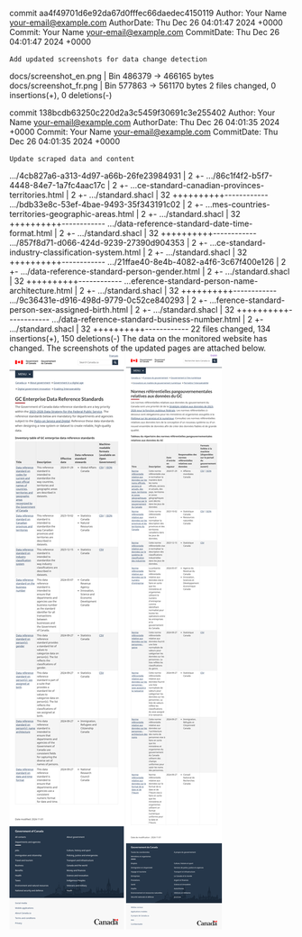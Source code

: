 commit aa4f49701d6e92da67d0fffec66daedec4150119
Author:     Your Name <your-email@example.com>
AuthorDate: Thu Dec 26 04:01:47 2024 +0000
Commit:     Your Name <your-email@example.com>
CommitDate: Thu Dec 26 04:01:47 2024 +0000

    Add updated screenshots for data change detection

 docs/screenshot_en.png | Bin 486379 -> 466165 bytes
 docs/screenshot_fr.png | Bin 577863 -> 561170 bytes
 2 files changed, 0 insertions(+), 0 deletions(-)

commit 138bcdb63250c220d2a3c5459f30691c3e255402
Author:     Your Name <your-email@example.com>
AuthorDate: Thu Dec 26 04:01:35 2024 +0000
Commit:     Your Name <your-email@example.com>
CommitDate: Thu Dec 26 04:01:35 2024 +0000

    Update scraped data and content

 .../4cb827a6-a313-4d97-a66b-26fe23984931           |  2 +-
 .../86c1f4f2-b5f7-4448-84e7-1a7fc4aac17c           |  2 +-
 ...ce-standard-canadian-provinces-territories.html |  2 +-
 .../standard.shacl                                 | 32 ++++++++++------------
 .../bdb33e8c-53ef-4bae-9493-35f343191c02           |  2 +-
 ...mes-countries-territories-geographic-areas.html |  2 +-
 .../standard.shacl                                 | 32 ++++++++++------------
 .../data-reference-standard-date-time-format.html  |  2 +-
 .../standard.shacl                                 | 32 ++++++++++------------
 .../857f8d71-d066-424d-9239-27390d904353           |  2 +-
 ...ce-standard-industry-classification-system.html |  2 +-
 .../standard.shacl                                 | 32 ++++++++++------------
 .../21ffae40-8e4b-4082-a4f6-3c67f400e126           |  2 +-
 .../data-reference-standard-person-gender.html     |  2 +-
 .../standard.shacl                                 | 32 ++++++++++------------
 ...eference-standard-person-name-architecture.html |  2 +-
 .../standard.shacl                                 | 32 ++++++++++------------
 .../9c36431e-d916-498d-9779-0c52ce840293           |  2 +-
 ...ference-standard-person-sex-assigned-birth.html |  2 +-
 .../standard.shacl                                 | 32 ++++++++++------------
 .../data-reference-standard-business-number.html   |  2 +-
 .../standard.shacl                                 | 32 ++++++++++------------
 22 files changed, 134 insertions(+), 150 deletions(-)
The data on the monitored website has changed. The screenshots of the updated pages are attached below.
![Screenshot EN](https://github.com/PatLittle/GC-Ref-Data-Tracker/blob/main/docs/screenshot_en.png?raw=true)
![Screenshot FR](https://github.com/PatLittle/GC-Ref-Data-Tracker/blob/main/docs/screenshot_fr.png?raw=true)
